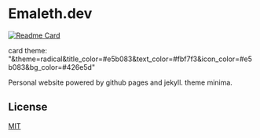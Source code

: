 # Emaleth.dev

[![Readme Card](https://github-readme-stats.vercel.app/api/pin/?username=Emaleth&repo=Emaleth.github.io&show_owner=true&include_all_commits=true&theme=radical&title_color=#e5b083&text_color=#fbf7f3&icon_color=#e5b083&bg_color=#426e5d)](https://github.com/emaleth/emaleth.github.io)

card theme: "&theme=radical&title_color=#e5b083&text_color=#fbf7f3&icon_color=#e5b083&bg_color=#426e5d"

Personal website powered by github pages and jekyll. theme minima.
<!--more-->

## License
[MIT](https://choosealicense.com/licenses/mit/)


